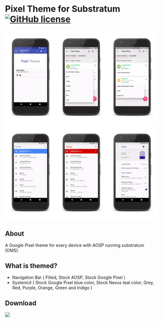 # Pixel Theme for Substratum [![GitHub license](https://img.shields.io/github/license/mashape/apistatus.svg)](https://github.com/folgore95/pixeltheme/blob/master/LICENSE)
<img src="https://github.com/folgore95/media/blob/master/pixeltheme1.png"/>
<img src="https://github.com/folgore95/media/blob/master/pixeltheme2.png"/>

## About
A Google Pixel theme for every device with AOSP running substratum (OMS).

## What is themed?
- Navigation Bar ( Filled, Stock AOSP, Stock Google Pixel )
- SystemUI ( Stock Google Pixel blue color, Stock Nexus teal color, Grey, Red, Purple, Orange, Green and Indigo )

## Download
<a href="https://play.google.com/store/apps/details?id=it.folgore95.pixel">
  <img src="https://github.com/folgore95/pixeltheme/blob/master/google-play-badge.png" />
</a>


